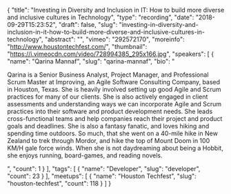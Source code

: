 {
  "title": "Investing in Diversity and Inclusion in IT: How to build more diverse and inclusive cultures in Technology",
  "type": "recording",
  "date": "2018-09-29T15:23:52",
  "draft": false,
  "slug": "investing-in-diversity-and-inclusion-in-it-how-to-build-more-diverse-and-inclusive-cultures-in-technology",
  "abstract": "",
  "vimeo": "292572170",
  "moreinfo": "http://www.houstontechfest.com/",
  "thumbnail": "https://i.vimeocdn.com/video/728994385_295x166.jpg",
  "speakers": [
    {
      "name": "Qarina Mannaf",
      "slug": "qarina-mannaf",
      "bio": "<p>Qarina is a Senior Business Analyst, Project Manager, and Professional Scrum Master at Improving, an Agile Software Consulting Company, based in Houston, Texas. She is heavily involved setting up good Agile and Scrum practices for many of our clients. She is also actively engaged in client assessments and understanding ways we can incorporate Agile and Scrum practices into their software and product development needs. She leads cross-functional teams and help companies reach their project and product goals and deadlines. She is also a fantasy fanatic, and loves hiking and spending time outdoors. So much, that she went on a 40-mile hike in New Zealand to trek through Mordor, and hike the top of Mount Doom in 100 KM/H gale force winds. When she is not daydreaming about being a Hobbit, she enjoys running, board-games, and reading novels.</p>",
      "count": 1
    }
  ],
  "tags": [
    {
      "name": "Developer",
      "slug": "developer",
      "count": 23
    }
  ],
  "meetups": [
    {
      "name": "Houston Techfest",
      "slug": "houston-techfest",
      "count": 118
    }
  ]
}